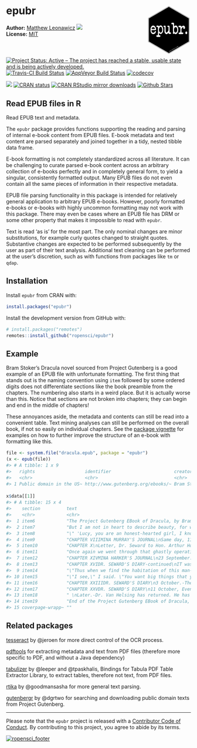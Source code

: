 
<!-- README.md is generated from README.Rmd. Please edit that file -->

# epubr <img src="man/figures/logo.png" style="margin-left:10px;margin-bottom:5px;" width="120" align="right">

**Author:** [Matthew Leonawicz](https://github.com/leonawicz/)
<a href="https://orcid.org/0000-0001-9452-2771" target="orcid.widget">
<image class="orcid" src="https://members.orcid.org/sites/default/files/vector_iD_icon.svg" height="16"></a>
<br/> **License:** [MIT](https://opensource.org/licenses/MIT)<br/>

[![Project Status: Active – The project has reached a stable, usable
state and is being actively
developed.](http://www.repostatus.org/badges/latest/active.svg)](http://www.repostatus.org/#active)
[![Travis-CI Build
Status](https://travis-ci.org/ropensci/epubr.svg?branch=master)](https://travis-ci.org/ropensci/epubr)
[![AppVeyor Build
Status](https://ci.appveyor.com/api/projects/status/github/ropensci/epubr?branch=master&svg=true)](https://ci.appveyor.com/project/leonawicz/epubr)
[![codecov](https://codecov.io/gh/ropensci/epubr/branch/master/graph/badge.svg)](https://codecov.io/gh/ropensci/epubr)

[![](https://badges.ropensci.org/222_status.svg)](https://github.com/ropensci/onboarding/issues/222)
[![CRAN
status](http://www.r-pkg.org/badges/version/epubr)](https://cran.r-project.org/package=epubr)
[![CRAN RStudio mirror
downloads](http://cranlogs.r-pkg.org/badges/epubr)](https://cran.r-project.org/package=epubr)
[![Github
Stars](https://img.shields.io/github/stars/ropensci/epubr.svg?style=social&label=Github)](https://github.com/ropensci/epubr)

## Read EPUB files in R

Read EPUB text and metadata.

The `epubr` package provides functions supporting the reading and
parsing of internal e-book content from EPUB files. E-book metadata and
text content are parsed separately and joined together in a tidy, nested
tibble data frame.

E-book formatting is not completely standardized across all literature.
It can be challenging to curate parsed e-book content across an
arbitrary collection of e-books perfectly and in completely general
form, to yield a singular, consistently formatted output. Many EPUB
files do not even contain all the same pieces of information in their
respective metadata.

EPUB file parsing functionality in this package is intended for
relatively general application to arbitrary EPUB e-books. However,
poorly formatted e-books or e-books with highly uncommon formatting may
not work with this package. There may even be cases where an EPUB file
has DRM or some other property that makes it impossible to read with
`epubr`.

Text is read ‘as is’ for the most part. The only nominal changes are
minor substitutions, for example curly quotes changed to straight
quotes. Substantive changes are expected to be performed subsequently by
the user as part of their text analysis. Additional text cleaning can be
performed at the user’s discretion, such as with functions from packages
like `tm` or `qdap`.

## Installation

Install `epubr` from CRAN with:

``` r
install.packages("epubr")
```

Install the development version from GitHub with:

``` r
# install.packages("remotes")
remotes::install_github("ropensci/epubr")
```

## Example

Bram Stoker’s Dracula novel sourced from Project Gutenberg is a good
example of an EPUB file with unfortunate formatting. The first thing
that stands out is the naming convention using `item` followed by some
ordered digits does not differentiate sections like the book preamble
from the chapters. The numbering also starts in a weird place. But it is
actually worse than this. Notice that sections are not broken into
chapters; they can begin and end in the middle of chapters\!

These annoyances aside, the metadata and contents can still be read into
a convenient table. Text mining analyses can still be performed on the
overall book, if not so easily on individual chapters. See the [package
vignette](https://docs.ropensci.org/epubr/articles/epubr.html) for
examples on how to further improve the structure of an e-book with
formatting like this.

``` r
file <- system.file("dracula.epub", package = "epubr")
(x <- epub(file))
#> # A tibble: 1 x 9
#>   rights                   identifier                        creator     title   language subject     date      source                                        data           
#>   <chr>                    <chr>                             <chr>       <chr>   <chr>    <chr>       <chr>     <chr>                                         <list>         
#> 1 Public domain in the US~ http://www.gutenberg.org/ebooks/~ Bram Stoker Dracula en       Horror tal~ 1995-10-~ http://www.gutenberg.org/files/345/345-h/345~ <tibble [15 x ~

x$data[[1]]
#> # A tibble: 15 x 4
#>    section          text                                                                                                                                          nword nchar
#>    <chr>            <chr>                                                                                                                                         <int> <int>
#>  1 item6            "The Project Gutenberg EBook of Dracula, by Bram StokerThis eBook is for the use of anyone anywhere at no cost and withalmost no restriction~ 11446 60972
#>  2 item7            "But I am not in heart to describe beauty, for when I had seen the view I explored further; doors, doors, doors everywhere, and all locked a~ 13879 71798
#>  3 item8            "\" 'Lucy, you are an honest-hearted girl, I know. I should not be here speaking to you as I am now if I did not believe you clean grit, rig~ 12474 65522
#>  4 item9            "CHAPTER VIIIMINA MURRAY'S JOURNAL\nSame day, 11 o'clock p. m.-Oh, but I am tired! If it were not that I had made my diary a duty I should n~ 12177 62724
#>  5 item10           "CHAPTER X\nLetter, Dr. Seward to Hon. Arthur Holmwood.\n\"6 September.\n\"My dear Art,-\n\"My news to-day is not so good. Lucy this morning~ 12806 66678
#>  6 item11           "Once again we went through that ghastly operation. I have not the heart to go through with the details. Lucy had got a terrible shock and i~ 12103 62949
#>  7 item12           "CHAPTER XIVMINA HARKER'S JOURNAL\n23 September.-Jonathan is better after a bad night. I am so glad that he has plenty of work to do, for th~ 12214 62234
#>  8 item13           "CHAPTER XVIDR. SEWARD'S DIARY-continued\nIT was just a quarter before twelve o'clock when we got into the churchyard over the low wall. The~ 13990 72903
#>  9 item14           "\"Thus when we find the habitation of this man-that-was, we can confine him to his coffin and destroy him, if we obey what we know. But he ~ 13356 69779
#> 10 item15           "\"I see,\" I said. \"You want big things that you can make your teeth meet in? How would you like to breakfast on elephant?\"\n\"What ridic~ 12866 66921
#> 11 item16           "CHAPTER XXIIIDR. SEWARD'S DIARY\n3 October.-The time seemed terrible long whilst we were waiting for the coming of Godalming and Quincey Mo~ 11928 61550
#> 12 item17           "CHAPTER XXVDR. SEWARD'S DIARY\n11 October, Evening.-Jonathan Harker has asked me to note this, as he says he is hardly equal to the task, a~ 13119 68564
#> 13 item18           " \nLater.-Dr. Van Helsing has returned. He has got the carriage and horses; we are to have some dinner, and to start in an hour. The landla~  8435 43464
#> 14 item19           "End of the Project Gutenberg EBook of Dracula, by Bram Stoker*** END OF THIS PROJECT GUTENBERG EBOOK DRACULA ******** This file should be n~  2665 18541
#> 15 coverpage-wrapp~ ""                                                                                                                                                0     0
```

## Related packages

[tesseract](https://github.com/ropensci/tesseract) by @jeroen for more
direct control of the OCR process.

[pdftools](https://github.com/ropensci/pdftools) for extracting metadata
and text from PDF files (therefore more specific to PDF, and without a
Java dependency)

[tabulizer](https://github.com/ropensci/tabulizer) by @leeper and
@tpaskhalis, Bindings for Tabula PDF Table Extractor Library, to extract
tables, therefore not text, from PDF files.

[rtika](https://github.com/ropensci/rtika) by @goodmansasha for more
general text parsing.

[gutenbergr](https://github.com/ropenscilabs/gutenbergr) by @dgrtwo for
searching and downloading public domain texts from Project Gutenberg.

-----

Please note that the `epubr` project is released with a [Contributor
Code of
Conduct](https://github.com/ropensci/epubr/blob/master/CODE_OF_CONDUCT.md).
By contributing to this project, you agree to abide by its terms.

[![ropensci\_footer](https://ropensci.org/public_images/ropensci_footer.png)](https://ropensci.org)
